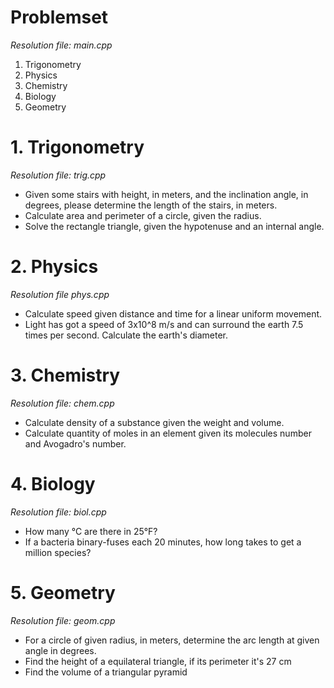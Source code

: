 # Problemset
_Resolution file: main.cpp_

1. Trigonometry
2. Physics
3. Chemistry
4. Biology
5. Geometry

# 1. Trigonometry
_Resolution file: trig.cpp_

* Given some stairs with height, in meters, and the inclination angle, in degrees, please determine the length of the stairs, in meters.
* Calculate area and perimeter of a circle, given the radius.
* Solve the rectangle triangle, given the hypotenuse and an internal angle.

# 2. Physics
_Resolution file phys.cpp_

* Calculate speed given distance and time for a linear uniform movement.
* Light has got a speed of 3x10^8 m/s and can surround the earth 7.5 times per second. Calculate the earth's diameter.

# 3. Chemistry
_Resolution file: chem.cpp_

* Calculate density of a substance given the weight and volume.
* Calculate quantity of moles in an element given its molecules number and Avogadro's number.

# 4. Biology
_Resolution file: biol.cpp_

* How many °C are there in 25°F?
* If a bacteria binary-fuses each 20 minutes, how long takes to get a million species?

# 5. Geometry
_Resolution file: geom.cpp_

* For a circle of given radius, in meters, determine the arc length at given angle in degrees.
* Find the height of a equilateral triangle, if its perimeter it's 27 cm
* Find the volume of a triangular pyramid
